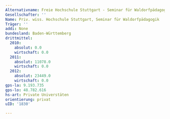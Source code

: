 ```yaml
---
Alternativname: Freie Hochschule Stuttgart - Seminar für Waldorfpädagogik. Staatlich anerkannte wissenschaftliche Hochschule.
Gesellschafter: ''
Name: Priv. wiss. Hochschule Stuttgart, Seminar für Waldorfpädagogik
Träger: ''
addi: None
bundesland: Baden-Württemberg
drittmittel:
  2010:
    absolut: 0.0
    wirtschaft: 0.0
  2011:
    absolut: 11078.0
    wirtschaft: 0.0
  2012:
    absolut: 23449.0
    wirtschaft: 0.0
gps-la: 9.193.735
gps-lo: 48.782.616
hs-art: Private Universtäten
orientierung: privat
uID: '1830'

---
```


